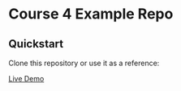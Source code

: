 # Course 4 Example Repo

## Quickstart

Clone this repository or use it as a reference:

[Live Demo](https://fcl-wallet-discovery.vercel.app/)
